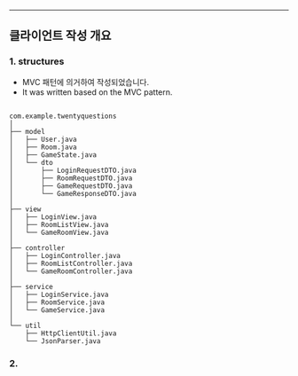 ***
## 클라이언트 작성 개요

### 
### 1. structures
- MVC 패턴에 의거하여 작성되었습니다.
- It was written based on the MVC pattern.

```aiignore

com.example.twentyquestions
│
├── model
│   ├── User.java
│   ├── Room.java
│   ├── GameState.java
│   └── dto
│       ├── LoginRequestDTO.java
│       ├── RoomRequestDTO.java
│       ├── GameRequestDTO.java
│       └── GameResponseDTO.java
│
├── view
│   ├── LoginView.java
│   ├── RoomListView.java
│   └── GameRoomView.java
│
├── controller
│   ├── LoginController.java
│   ├── RoomListController.java
│   └── GameRoomController.java
│
├── service
│   ├── LoginService.java
│   ├── RoomService.java
│   └── GameService.java
│
└── util
    ├── HttpClientUtil.java
    └── JsonParser.java

```

### 2.